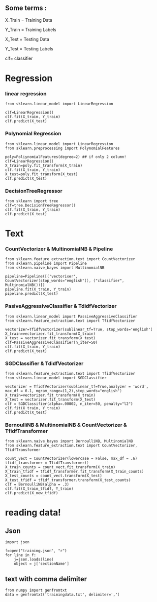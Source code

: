 ## Some terms :

X_Train = Training Data


Y_Train = Training Labels


X_Test = Testing Data


Y_Test = Testing Labels


clf= classifier


# Regression

### linear regression 
```(python)
from sklearn.linear_model import LinearRegression

clf=LinearRegression()
clf.fit(X_train, Y_train)
clf.predict(X_test)
```

### Polynomial Regression
```(python)
from sklearn.linear_model import LinearRegression
from sklearn.preprocessing import PolynomialFeatures

poly=PoliynomialFeatures(degree=2) ## if only 2 column!
clf=LinearRegression()
X_train=poly.fit_transform(X_train)
clf.fit(X_train, Y_train)
X_test=poly.fit_transform(X_test)
clf.predict(X_test)
```

### DecisionTreeRegressor
```(python)
from sklearn import tree
clf=tree.DecisionTreeRegressor()
clf.fit(X_train, Y_train)
clf.predict(X_test)
```

# Text

### CountVectorizer & MultinomialNB & Pipeline
```(python)
from sklearn.feature_extraction.text import CountVectorizer
from sklearn.pipeline import Pipeline
from sklearn.naive_bayes import MultinomialNB

pipeline=Pipeline([('vectorixer', CountVectorizer(stop_words="english")), ("classifier", MultinomialNB())])
pipeline.fit(X_train, Y_train)
pipeline.predict(X_test)
```

### PasiveAggressiveClassifier & TdidfVectorizer
```(python)
from sklearn.linear_model import PassiveAggressiveClassifier
from sklearn.feature_extraction.text import TfidfVectorizer

vectorizer=TfidfVectorizer(sublinear_tf=True, stop_words='english')
X_train=vectorizer.fit_transform(X_train)
X_test = vectorizer.fit_transform(X_test)
clf=PassiveAggressiveClassifier(n_iter=50)
clf.fit(X_train, Y_train)
clf.predict(X_test)
```
### SGDClassifier & TdidfVectorizer
```(python)
from sklearn.feature_extraction.text import TfidfVectorizer
from sklearn.linear_model import SGDClassifier

vectorizer = TfidfVectorizer(sublinear_tf=True,analyzer = 'word', max_df = 0.1, ngram_range=(1,2),stop_words="english")
X_train=vectorizer.fit_transform(X_train)
X_test = vectorizer.fit_transform(X_test)
clf = SGDClassifier(alpha=.00002, n_iter=50, penalty="l2")
clf.fit(X_train, Y_train)
clf.predict(X_test)
```
### BernoulliNB & MultinomialNB & CountVectorizer & TfidfTransformer
```(python)
from sklearn.naive_bayes import BernoulliNB, MultinomialNB
from sklearn.feature_extraction.text import CountVectorizer, TfidfTransformer

count_vect = CountVectorizer(lowercase = False, max_df = .6)
tfidf_transformer = TfidfTransformer()
X_train_counts = count_vect.fit_transform(X_train)
X_train_tfidf = tfidf_transformer.fit_transform(X_train_counts)
X_test_counts = count_vect.transform(X_test)
X_test_tfidf = tfidf_transformer.transform(X_test_counts)
clf = BernoulliNB(alpha = .3)
clf.fit(X_train_tfidf, Y_train)
clf.predict(X_new_tfidf)
```

# reading data!

## Json
```(python)
import json

f=open("training.json", "r")
for line in f:
	j=json.loads(line)
	object = j['sectionName']
```

## text with comma delimiter
```(python)
from numpy import genfromtxt
data = genfromtxt('trainingdata.txt', delimiter=',')
```
